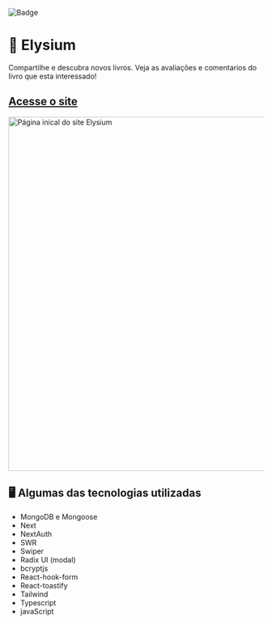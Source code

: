 ![Badge](https://img.shields.io/badge/STATUS-DESENVOLVIMENTO-orange)

# 📖 Elysium
  Compartilhe e descubra novos livros. Veja as avaliações e comentarios do livro que esta interessado!

## <a href="https://elysium-books.vercel.app">Acesse o site</a>

<img src="https://github.com/WeslleyCastro/Elysium/assets/117310795/cb7ec9be-f77d-440d-a3dc-677c475500d9" alt="Página inical do site Elysium" width="700">


## 🖥️ Algumas das tecnologias utilizadas

- MongoDB e Mongoose
- Next
- NextAuth
- SWR
- Swiper
- Radix UI (modal)
- bcryptjs
- React-hook-form
- React-toastify
- Tailwind
- Typescript
- javaScript
